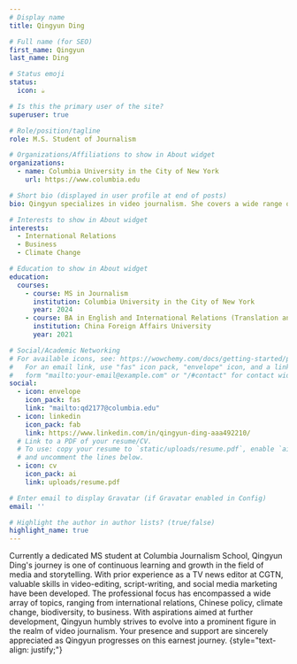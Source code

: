 ```yaml
---
# Display name
title: Qingyun Ding

# Full name (for SEO)
first_name: Qingyun
last_name: Ding

# Status emoji
status:
  icon: ☕️

# Is this the primary user of the site?
superuser: true

# Role/position/tagline
role: M.S. Student of Journalism

# Organizations/Affiliations to show in About widget
organizations:
  - name: Columbia University in the City of New York
    url: https://www.columbia.edu

# Short bio (displayed in user profile at end of posts)
bio: Qingyun specializes in video journalism. She covers a wide range of subjects from international relations to Chinese business. Previously, she worked in Beijing as an editor at China Global Television Network(CGTN).

# Interests to show in About widget
interests:
  - International Relations
  - Business
  - Climate Change

# Education to show in About widget
education:
  courses:
    - course: MS in Journalism
      institution: Columbia University in the City of New York
      year: 2024
    - course: BA in English and International Relations (Translation and Interpretation)
      institution: China Foreign Affairs University
      year: 2021

# Social/Academic Networking
# For available icons, see: https://wowchemy.com/docs/getting-started/page-builder/#icons
#   For an email link, use "fas" icon pack, "envelope" icon, and a link in the
#   form "mailto:your-email@example.com" or "/#contact" for contact widget.
social:
  - icon: envelope
    icon_pack: fas
    link: "mailto:qd2177@columbia.edu"
  - icon: linkedin
    icon_pack: fab
    link: https://www.linkedin.com/in/qingyun-ding-aaa492210/
  # Link to a PDF of your resume/CV.
  # To use: copy your resume to `static/uploads/resume.pdf`, enable `ai` icons in `params.yaml`,
  # and uncomment the lines below.
  - icon: cv
    icon_pack: ai
    link: uploads/resume.pdf

# Enter email to display Gravatar (if Gravatar enabled in Config)
email: ''

# Highlight the author in author lists? (true/false)
highlight_name: true
---
```


Currently a dedicated MS student at Columbia Journalism School, Qingyun Ding's journey is one of continuous learning and growth in the field of media and storytelling. With prior experience as a TV news editor at CGTN, valuable skills in video-editing, script-writing, and social media marketing have been developed. The professional focus has encompassed a wide array of topics, ranging from international relations, Chinese policy, climate change, biodiversity, to business. With aspirations aimed at further development, Qingyun humbly strives to evolve into a prominent figure in the realm of video journalism. Your presence and support are sincerely appreciated as Qingyun progresses on this earnest journey.
{style="text-align: justify;"}
